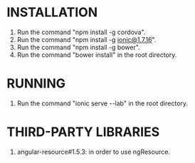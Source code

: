 # INSTALLATION

1. Run the command "npm install -g cordova".
2. Run the command "npm install -g ionic@1.7.16".
3. Run the command "npm install -g bower".
4. Run the command "bower install" in the root directory. 

# RUNNING

1. Run the command "ionic serve --lab" in the root directory.

# THIRD-PARTY LIBRARIES

1. angular-resource#1.5.3: in order to use ngResource.